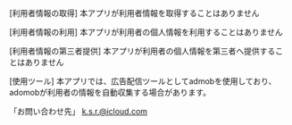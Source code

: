 [利用者情報の取得]
本アプリが利用者情報を取得することはありません

[利用者情報の利用]
本アプリが利用者の個人情報を利用することはありません

[利用者情報の第三者提供]
本アプリが利用者の個人情報を第三者へ提供することはありません

[使用ツール]
本アプリでは、広告配信ツールとしてadmobを使用しており、adomobが利用者の情報を自動収集する場合があります。

「お問い合わせ先」
k.s.r.@icloud.com
